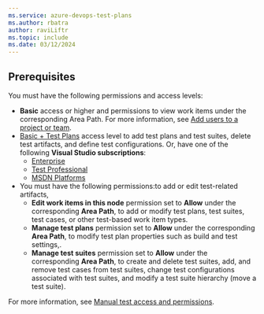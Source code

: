```yaml
---
ms.service: azure-devops-test-plans
ms.author: rbatra
author: raviLiftr
ms.topic: include
ms.date: 03/12/2024
---
```



## Prerequisites

You must have the following permissions and access levels: 
- **Basic** access or higher and permissions to view work items under the corresponding Area Path. For more information, see [Add users to a project or team](../../organizations/security/add-users-team-project.md).
- [Basic + Test Plans](https://marketplace.visualstudio.com/items?itemName=ms.vss-testmanager-web) access level to add test plans and test suites, delete test artifacts, and define test configurations. Or, have one of the following **Visual Studio subscriptions**:
	- [Enterprise](https://visualstudio.microsoft.com/vs/enterprise/)
	- [Test Professional](https://visualstudio.microsoft.com/vs/test-professional/)
	- [MSDN Platforms](https://visualstudio.microsoft.com/msdn-platforms/)
- You must have the following permissions:to add or edit test-related artifacts,  
	- **Edit work items in this node** permission set to **Allow** under the corresponding **Area Path**, to add or modify test plans, test suites, test cases, or other test-based work item types. 
	- **Manage test plans** permission set to **Allow** under the corresponding **Area Path**, to modify test plan properties such as build and test settings,.  
	- **Manage test suites** permission set to **Allow** under the corresponding **Area Path**, to create and delete test suites, add, and remove test cases from test suites, change test configurations associated with test suites, and modify a test suite hierarchy (move a test suite). 

For more information, see [Manual test access and permissions](../manual-test-permissions.md). 
